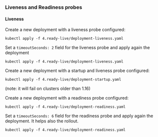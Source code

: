 ### Liveness and Readiness probes

#### Liveness

Create a new deployment with a liveness probe configured:

`kubectl apply -f 4.ready-live/deployment-liveness.yaml`

Set a `timeoutSeconds: 2` field for the liveness probe and apply again the deployment

`kubectl apply -f 4.ready-live/deployment-liveness.yaml`

Create a new deployment with a startup and liveness probe configured:

`kubectl apply -f 4.ready-live/deployment-startup.yaml` 

(note: it will fail on clusters older than 1.16)


Create a new deployment with a readiness probe configured:

`kubectl apply -f 4.ready-live/deployment-readiness.yaml`

Set a `timeoutSeconds: 6` field for the readiness probe and apply again the deployment. It helps also the rollout.

`kubectl apply -f 4.ready-live/deployment-readiness.yaml`


